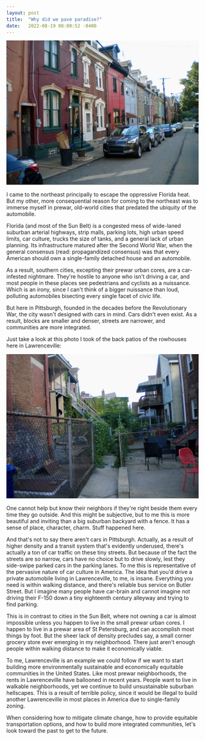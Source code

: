 ```yaml
---
layout: post
title:  "Why did we pave paradise?"
date:   2022-08-19 08:00:52 -0400
---
```


![Row houses in Lawrenceville](/images/lawrenceville-row-houses.jpg)

I came to the northeast principally to escape the oppressive Florida heat.
But my other, more consequential reason for coming to the northeast was to
immerse myself in prewar, old-world cities that predated the ubiquity of
the automobile.

Florida (and most of the Sun Belt) is a congested mess of wide-laned
suburban arterial highways, strip malls, parking lots, high urban speed
limits, car culture, trucks the size of tanks, and a general lack of urban
planning. Its infrastructure matured after the Second World War, when the
general consensus (read: propagandized consensus) was that every American
should own a single-family detached house and an automobile.

As a result, southern cities, excepting their prewar urban cores, are
a car-infested nightmare. They're hostile to anyone who isn't driving
a car, and most people in these places see pedestrians and cyclists as
a nuissance. Which is an irony, since I can't think of a bigger nuissance
than loud, polluting automobiles bisecting every single facet of civic
life.

But here in Pittsburgh, founded in the decades before the Revolutionary
War, the city wasn't designed with cars in mind. Cars didn't even exist.
As a result, blocks are smaller and denser, streets are narrower, and
communities are more integrated.

Just take a look at this photo I took of the back patios of the rowhouses
here in Lawrenceville:

![Lawrenceville back patios](/images/lawrenceville-patios.jpg)

One cannot help but know their neighbors if they're right beside them
every time they go outside. And this might be subjective, but to me this
is more beautiful and inviting than a big suburban backyard with a fence.
It has a sense of place, character, charm. Stuff happened here.

And that's not to say there aren't cars in Pittsburgh. Actually, as
a result of higher density and a transit system that's evidently
underused, there's actually a ton of car traffic on these tiny streets.
But because of the fact the streets are so narrow, cars have no choice but
to drive slowly, lest they side-swipe parked cars in the parking lanes. To
me this is representative of the pervasive nature of car culture in
America. The idea that you'd drive a private automobile living in
Lawrenceville, to me, is insane. Everything you need is within walking
distance, and there's reliable bus service on Butler Street. But I imagine
many people have car-brain and cannot imagine not driving their F-150 down
a tiny eighteenth century alleyway and trying to find parking.

This is in contrast to cities in the Sun Belt, where not owning a car is
almost impossible unless you happen to live in the small prewar urban
cores. I happen to live in a prewar area of St Petersburg, and can
accomplish most things by foot. But the sheer lack of density precludes
say, a small corner grocery store ever emerging in my neighborhood. There
just aren't enough people within walking distance to make it economically
viable.

To me, Lawrenceville is an example we could follow if we want to start
building more environmentally sustainable and economically equitable
communities in the United States. Like most prewar neighborhoods, the
rents in Lawrenceville have ballooned in recent years. People want to live
in walkable neighborhoods, yet we continue to build unsustainable suburban
hellscapes. This is a result of terrible policy, since it would be illegal
to build another Lawrenceville in most places in America due to
single-family zoning.

When considering how to mitigate climate change, how to provide equitable
transportation options, and how to build more integrated communities,
let's look toward the past to get to the future.

